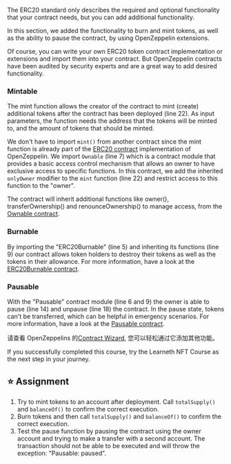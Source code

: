 The ERC20 standard only describes the required and optional functionality that your contract needs, but you can add additional functionality.

In this section, we added the functionality to burn and mint tokens, as well as the ability to pause the contract, by using OpenZeppelin extensions.

Of course, you can write your own ERC20 token contract implementation or extensions and import them into your contract. But OpenZeppelin contracts have been audited by security experts and are a great way to add desired functionality.

### Mintable
The mint function allows the creator of the contract to mint (create) additional tokens after the contract has been deployed (line 22). As input parameters, the function needs the address that the tokens will be minted to, and the amount of tokens that should be minted.

We don't have to import `mint()` from another contract since the mint function is already part of the <a href="https://github.com/OpenZeppelin/openzeppelin-contracts/blob/master/contracts/token/ERC20/ERC20.sol" target="_blank">ERC20 contract</a> implementation of OpenZeppelin. We import `Ownable` (line 7) which is a contract module that provides a basic access control mechanism that allows an owner to have exclusive access to specific functions. In this contract, we add the inherited `onlyOwner` modifier to the `mint` function (line 22) and restrict access to this function to the "owner".

The contract will inherit additional functions like owner(), transferOwnership() and renounceOwnership() to manage access, from the <a href="https://github.com/OpenZeppelin/openzeppelin-contracts/blob/master/contracts/access/Ownable.sol" target="_blank">Ownable contract</a>. 

### Burnable
By importing the "ERC20Burnable" (line 5) and inheriting its functions (line 9) our contract allows token holders to destroy their tokens as well as the tokens in their allowance.
For more information, have a look at the <a href="https://github.com/OpenZeppelin/openzeppelin-contracts/blob/master/contracts/token/ERC20/extensions/ERC20Burnable.sol" target="_blank">ERC20Burnable contract</a>.

### Pausable
With the "Pausable" contract module (line 6 and 9) the owner is able to pause (line 14) and unpause (line 18) the contract. In the pause state, tokens can't be transferred, which can be helpful in emergency scenarios.
For more information, have a look at the <a href="https://github.com/OpenZeppelin/openzeppelin-contracts/blob/master/contracts/security/Pausable.sol" target="_blank">Pausable contract</a>.

请查看 OpenZeppelins 的<a href="https://docs.openzeppelin.com/contracts/4.x/wizard" target="_blank">Contract Wizard</a>, 您可以轻松通过它添加其他功能。

If you successfully completed this course, try the Learneth NFT Course as the next step in your journey.

## ⭐️ Assignment
1. Try to mint tokens to an account after deployment. Call `totalSupply()` and `balanceOf()` to confirm the correct execution.
2. Burn tokens and then call `totalSupply()` and `balanceOf()` to confirm the correct execution.
3. Test the pause function by pausing the contract using the owner account and trying to make a transfer with a second account. The transaction should not be able to be executed and will throw the exception: "Pausable: paused".
